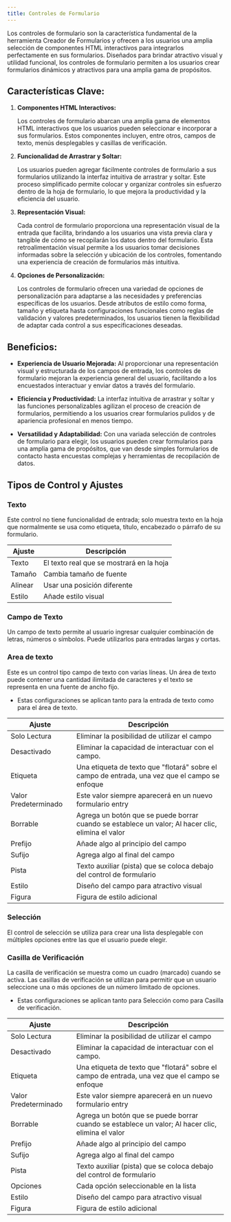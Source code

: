 ```yaml
---
title: Controles de Formulario
---
```


Los controles de formulario son la característica fundamental de la herramienta Creador de Formularios y ofrecen a los usuarios una amplia selección de componentes HTML interactivos para integrarlos perfectamente en sus formularios. Diseñados para brindar atractivo visual y utilidad funcional, los controles de formulario permiten a los usuarios crear formularios dinámicos y atractivos para una amplia gama de propósitos.

## Características Clave:

1. **Componentes HTML Interactivos:**

    Los controles de formulario abarcan una amplia gama de elementos HTML interactivos que los usuarios pueden seleccionar e incorporar a sus formularios. Estos componentes incluyen, entre otros, campos de texto, menús desplegables y casillas de verificación.

2. **Funcionalidad de Arrastrar y Soltar:**

    Los usuarios pueden agregar fácilmente controles de formulario a sus formularios utilizando la interfaz intuitiva de arrastrar y soltar. Este proceso simplificado permite colocar y organizar controles sin esfuerzo dentro de la hoja de formulario, lo que mejora la productividad y la eficiencia del usuario.

3. **Representación Visual:**

    Cada control de formulario proporciona una representación visual de la entrada que facilita, brindando a los usuarios una vista previa clara y tangible de cómo se recopilarán los datos dentro del formulario. Esta retroalimentación visual permite a los usuarios tomar decisiones informadas sobre la selección y ubicación de los controles, fomentando una experiencia de creación de formularios más intuitiva.

4. **Opciones de Personalización:**

    Los controles de formulario ofrecen una variedad de opciones de personalización para adaptarse a las necesidades y preferencias específicas de los usuarios. Desde atributos de estilo como forma, tamaño y etiqueta hasta configuraciones funcionales como reglas de validación y valores predeterminados, los usuarios tienen la flexibilidad de adaptar cada control a sus especificaciones deseadas.

## Beneficios:

- **Experiencia de Usuario Mejorada:** Al proporcionar una representación visual y estructurada de los campos de entrada, los controles de formulario mejoran la experiencia general del usuario, facilitando a los encuestados interactuar y enviar datos a través del formulario.

- **Eficiencia y Productividad:** La interfaz intuitiva de arrastrar y soltar y las funciones personalizables agilizan el proceso de creación de formularios, permitiendo a los usuarios crear formularios pulidos y de apariencia profesional en menos tiempo.

- **Versatilidad y Adaptabilidad:** Con una variada selección de controles de formulario para elegir, los usuarios pueden crear formularios para una amplia gama de propósitos, que van desde simples formularios de contacto hasta encuestas complejas y herramientas de recopilación de datos.

## Tipos de Control y Ajustes

### Texto

Este control no tiene funcionalidad de entrada; solo muestra texto en la hoja que normalmente se usa como etiqueta, título, encabezado o párrafo de su formulario.

| Ajuste     | Descripción                               |
| ---------- | ----------------------------------------- |
| Texto      | El texto real que se mostrará en la hoja  |
| Tamaño     | Cambia tamaño de fuente                   |
| Alinear    | Usar una posición diferente               |
| Estilo     | Añade estilo visual                       |

### Campo de Texto

Un campo de texto permite al usuario ingresar cualquier combinación de letras, números o símbolos. Puede utilizarlos para entradas largas y cortas.

### Area de texto

Este es un control tipo campo de texto con varias líneas. Un área de texto puede contener una cantidad ilimitada de caracteres y el texto se representa en una fuente de ancho fijo.

- Estas configuraciones se aplican tanto para la entrada de texto como para el área de texto.

| Ajuste          | Descripción                                                                         |
| --------------- | ----------------------------------------------------------------------------------- |
| Solo Lectura    | Eliminar la posibilidad de utilizar el campo                                        |
| Desactivado     | Eliminar la capacidad de interactuar con el campo.                                  |
| Etiqueta        | Una etiqueta de texto que "flotará" sobre el campo de entrada, una vez que el campo se enfoque                                                                                                 |
| Valor Predeterminado   | Este valor siempre aparecerá en un nuevo formulario entry                    |
| Borrable        | Agrega un botón que se puede borrar cuando se establece un valor; Al hacer clic, elimina el valor                                                                                        |
| Prefijo         | Añade algo al principio del campo                                                   |
| Sufijo          | Agrega algo al final del campo                                                      |
| Pista           | Texto auxiliar (pista) que se coloca debajo del control de formulario               |
| Estilo          | Diseño del campo para atractivo visual                                              |
| Figura          | Figura de estilo adicional                                                          |

### Selección

El control de selección se utiliza para crear una lista desplegable con múltiples opciones entre las que el usuario puede elegir.

### Casilla de Verificación

La casilla de verificación se muestra como un cuadro (marcado) cuando se activa. Las casillas de verificación se utilizan para permitir que un usuario seleccione una o más opciones de un número limitado de opciones.

- Estas configuraciones se aplican tanto para Selección como para Casilla de verificación.

| Ajuste          | Descripción                                                                         |
| --------------- | ----------------------------------------------------------------------------------- |
| Solo Lectura    | Eliminar la posibilidad de utilizar el campo                                        |
| Desactivado     | Eliminar la capacidad de interactuar con el campo.                                  |
| Etiqueta        | Una etiqueta de texto que "flotará" sobre el campo de entrada, una vez que el campo se enfoque                                                                                                 |
| Valor Predeterminado   | Este valor siempre aparecerá en un nuevo formulario entry                    |
| Borrable        | Agrega un botón que se puede borrar cuando se establece un valor; Al hacer clic, elimina el valor                                                                                        |
| Prefijo         | Añade algo al principio del campo                                                   |
| Sufijo          | Agrega algo al final del campo                                                      |
| Pista           | Texto auxiliar (pista) que se coloca debajo del control de formulario               |
| Opciones        | Cada opción seleccionable en la lista                                               |
| Estilo          | Diseño del campo para atractivo visual                                              |
| Figura          | Figura de estilo adicional                                                          |

